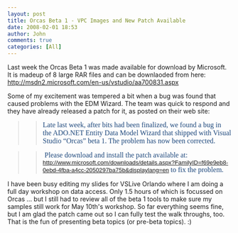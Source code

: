 ```yaml
---
layout: post
title: Orcas Beta 1 - VPC Images and New Patch Available
date: 2008-02-01 18:53
author: John
comments: true
categories: [All]
---
```

<P mce_keep="true">Last week the Orcas Beta 1 was made available for download by Microsoft. It is madeup of 8 large RAR files and can be downlaoded from here: <A href="http://msdn2.microsoft.com/en-us/vstudio/aa700831.aspx">http://msdn2.microsoft.com/en-us/vstudio/aa700831.aspx</A></P> <P mce_keep="true">Some of my excitement was tempered a bit when&nbsp;a bug was found that caused problems with the EDM Wizard. The team was quick to respond and they have already released a patch for it, as posted on their web site:</P> <BLOCKQUOTE> <BLOCKQUOTE><FONT size=3><SPAN style="COLOR: #1f497d; FONT-FAMILY: 'Calibri','sans-serif'; mso-fareast-font-family: 'Times New Roman'">Late last week, after bits had been finalized, we found a bug in the ADO.NET Entity Data Model Wizard that shipped with Visual Studio “Orcas” beta 1. The problem has now been corrected.</SPAN><SPAN style="mso-fareast-font-family: 'Times New Roman'"><?xml:namespace prefix = o ns = "urn:schemas-microsoft-com:office:office" /><o:p></o:p></SPAN></FONT></BLOCKQUOTE></BLOCKQUOTE> <BLOCKQUOTE> <BLOCKQUOTE><SPAN style="mso-fareast-font-family: 'Times New Roman'"><FONT size=3><FONT face="Times New Roman">&nbsp;</FONT></FONT></SPAN><SPAN style="COLOR: #1f497d; FONT-FAMILY: 'Calibri','sans-serif'; mso-fareast-font-family: 'Times New Roman'"><FONT size=3>Please download and install the patch available at: </FONT></SPAN><SPAN style="FONT-SIZE: 10pt; COLOR: #1f497d; FONT-FAMILY: 'Arial','sans-serif'; mso-fareast-font-family: 'Times New Roman'"><A href="http://www.microsoft.com/downloads/details.aspx?FamilyID=f69e9eb8-0ebd-4fba-a4cc-2050297ba75b&amp;displaylang=en">http://www.microsoft.com/downloads/details.aspx?FamilyID=f69e9eb8-0ebd-4fba-a4cc-2050297ba75b&amp;displaylang=en</A> </SPAN><SPAN style="COLOR: #1f497d; FONT-FAMILY: 'Calibri','sans-serif'; mso-fareast-font-family: 'Times New Roman'"><FONT size=3>to fix the problem.<o:p></o:p></FONT></SPAN></BLOCKQUOTE></BLOCKQUOTE> <P mce_keep="true">I have been busy editing my slides for VSLive Orlando where I am doing a full day workshop on data access. Only 1.5 hours&nbsp;of which is focussed on Orcas ... but I still had to review all of the beta 1 tools to make sure my samples still work for May 10th's workshop. So far everything seems fine, but I am glad the patch came out so I can fully test the walk throughs, too. That is the fun of presenting beta topics (or pre-beta topics). :)</P> <P mce_keep="true">&nbsp;</P>


